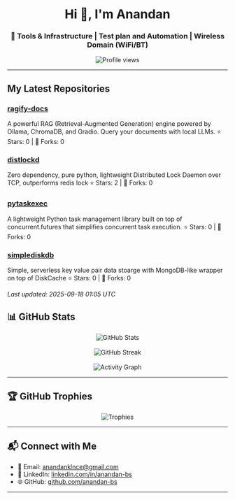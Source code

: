 <h1 align="center">Hi 👋, I'm Anandan</h1>
<h3 align="center">🔧 Tools & Infrastructure | Test plan and Automation | Wireless Domain (WiFi/BT)</h3>

<p align="center">
  <img src="https://komarev.com/ghpvc/?username=anandan-bs&label=Profile%20views&color=0e75b6&style=flat" alt="Profile views" />
</p>

---

## My Latest Repositories

### [ragify-docs](https://github.com/anandan-bs/ragify-docs)
A powerful RAG (Retrieval-Augmented Generation) engine powered by Ollama, ChromaDB, and Gradio. Query your documents with local LLMs.
⭐ Stars: 0 | 🍴 Forks: 0

### [distlockd](https://github.com/anandan-bs/distlockd)
Zero dependency, pure python, lightweight Distributed Lock Daemon over TCP, outperforms redis lock
⭐ Stars: 2 | 🍴 Forks: 0

### [pytaskexec](https://github.com/anandan-bs/pytaskexec)
A lightweight Python task management library built on top of concurrent.futures that simplifies concurrent task execution.
⭐ Stars: 0 | 🍴 Forks: 0

### [simplediskdb](https://github.com/anandan-bs/simplediskdb)
Simple, serverless key value pair data stoarge with MongoDB-like wrapper on top of DiskCache
⭐ Stars: 0 | 🍴 Forks: 0


*Last updated: 2025-09-18 01:05 UTC*
## 📊 GitHub Stats

<p align="center">
  <img src="https://github-readme-stats.vercel.app/api?username=anandan-bs&show_icons=true&theme=default&hide_title=true" alt="GitHub Stats" />
  <br><br>
  <img src="https://github-readme-streak-stats.herokuapp.com/?user=anandan-bs&theme=default" alt="GitHub Streak" />
  <br><br>
  <img src="https://github-readme-activity-graph.cyclic.app/graph?username=anandan-bs&theme=default" alt="Activity Graph" />
</p>

---

## 🏆 GitHub Trophies

<p align="center">
  <img src="https://github-profile-trophy.vercel.app/?username=anandan-bs&theme=flat&no-frame=true&column=7" alt="Trophies" />
</p>

---

## 📬 Connect with Me

- 📧 Email: [anandanklnce@gmail.com](mailto:anandanklnce@gmail.com)  
- 💼 LinkedIn: [linkedin.com/in/anandan-bs](https://linkedin.com/in/anandan-bs)  
- 🌐 GitHub: [github.com/anandan-bs](https://github.com/anandan-bs)

---
